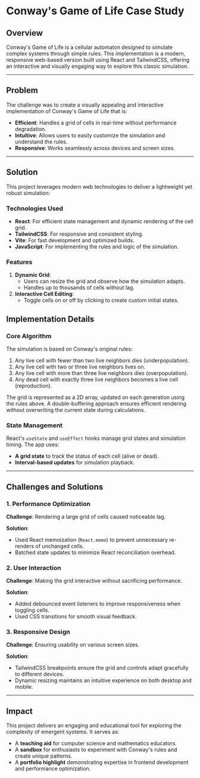 # Conway's Game of Life Case Study

## Overview
Conway's Game of Life is a cellular automaton designed to simulate complex systems through simple rules. This implementation is a modern, responsive web-based version built using React and TailwindCSS, offering an interactive and visually engaging way to explore this classic simulation.

---

## Problem
The challenge was to create a visually appealing and interactive implementation of Conway's Game of Life that is:
- **Efficient**: Handles a grid of cells in real-time without performance degradation.
- **Intuitive**: Allows users to easily customize the simulation and understand the rules.
- **Responsive**: Works seamlessly across devices and screen sizes.

---

## Solution
This project leverages modern web technologies to deliver a lightweight yet robust simulation:

### Technologies Used
- **React**: For efficient state management and dynamic rendering of the cell grid.
- **TailwindCSS**: For responsive and consistent styling.
- **Vite**: For fast development and optimized builds.
- **JavaScript**: For implementing the rules and logic of the simulation.

### Features
1. **Dynamic Grid**:
   - Users can resize the grid and observe how the simulation adapts.
   - Handles up to thousands of cells without lag.
2. **Interactive Cell Editing**:
   - Toggle cells on or off by clicking to create custom initial states.

## Implementation Details

### Core Algorithm
The simulation is based on Conway's original rules:
1. Any live cell with fewer than two live neighbors dies (underpopulation).
2. Any live cell with two or three live neighbors lives on.
3. Any live cell with more than three live neighbors dies (overpopulation).
4. Any dead cell with exactly three live neighbors becomes a live cell (reproduction).

The grid is represented as a 2D array, updated on each generation using the rules above. A double-buffering approach ensures efficient rendering without overwriting the current state during calculations.

### State Management
React's `useState` and `useEffect` hooks manage grid states and simulation timing. The app uses:
- **A grid state** to track the status of each cell (alive or dead).
- **Interval-based updates** for simulation playback.

---

## Challenges and Solutions

### 1. Performance Optimization
**Challenge**: Rendering a large grid of cells caused noticeable lag.

**Solution**:
- Used React memoization (`React.memo`) to prevent unnecessary re-renders of unchanged cells.
- Batched state updates to minimize React reconciliation overhead.

### 2. User Interaction
**Challenge**: Making the grid interactive without sacrificing performance.

**Solution**:
- Added debounced event listeners to improve responsiveness when toggling cells.
- Used CSS transitions for smooth visual feedback.

### 3. Responsive Design
**Challenge**: Ensuring usability on various screen sizes.

**Solution**:
- TailwindCSS breakpoints ensure the grid and controls adapt gracefully to different devices.
- Dynamic resizing maintains an intuitive experience on both desktop and mobile.

---

## Impact
This project delivers an engaging and educational tool for exploring the complexity of emergent systems. It serves as:
- A **teaching aid** for computer science and mathematics educators.
- A **sandbox** for enthusiasts to experiment with Conway's rules and create unique patterns.
- A **portfolio highlight** demonstrating expertise in frontend development and performance optimization.
